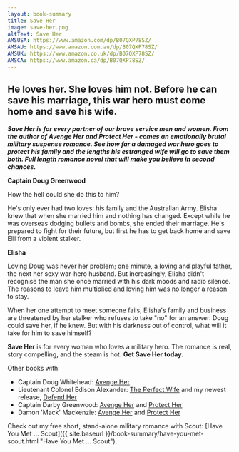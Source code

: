 ```yaml
---
layout: book-summary
title: Save Her
image: save-her.png
altText: Save Her
AMSUSA: https://www.amazon.com/dp/B07QXP78SZ/
AMSAU: https://www.amazon.com.au/dp/B07QXP78SZ/
AMSUK: https://www.amazon.co.uk/dp/B07QXP78SZ/
AMSCA: https://www.amazon.ca/dp/B07QXP78SZ/
---
```


## He loves her. She loves him not. Before he can save his marriage, this war hero must come home and save his wife.

**_Save Her is for every partner of our brave service men and women. From the author of Avenge Her and Protect Her - comes an emotionally brutal military suspense romance. See how far a damaged war hero goes to protect his family and the lengths his estranged wife will go to save them both. Full length romance novel that will make you believe in second chances._**

**Captain Doug Greenwood** 

How the hell could she do this to him?

He's only ever had two loves: his family and the Australian Army. Elisha knew that when she married him and nothing has changed. Except while he was overseas dodging bullets and bombs, she ended their marriage. He's prepared to fight for their future, but first he has to get back home and save Elli from a violent stalker.

**Elisha**

Loving Doug was never her problem; one minute, a loving and playful father, the next her sexy war-hero husband. But increasingly, Elisha didn't recognise the man she once married with his dark moods and radio silence. The reasons to leave him multiplied and loving him was no longer a reason to stay. 

When her one attempt to meet someone fails, Elisha's family and business are threatened by her stalker who refuses to take "no" for an answer. Doug could save her, if he knew. But with his darkness out of control, what will it take for him to save himself?


**Save Her** is for every woman who loves a military hero. The romance is real, story compelling, and the steam is hot. **Get Save Her today.**

Other books with:
- Captain Doug Whitehead: [Avenge Her](https://www.amazon.com/dp/B07J1V9GV8/ "Avenge Her")
- Lieutenant Colonel Edison Alexander: [The Perfect Wife](https://www.amazon.com/gp/product/B07NBKTXY9/ "The Perfect Wife") and my newest release, [Defend Her](https://www.amazon.com/dp/B07TSTD7N3/ "Defend Her")
- Captain Darby Greenwood: [Avenge Her](https://www.amazon.com/dp/B07J1V9GV8/ "Avenge Her") and [Protect Her](https://www.amazon.com/dp/B07J429XPV/ "Protect Her") 
- Damon 'Mack' Mackenzie: [Avenge Her](https://www.amazon.com/dp/B07J1V9GV8/ "Avenge Her") and [Protect Her](https://www.amazon.com/dp/B07J429XPV/ "Protect Her") 

Check out my free short, stand-alone military romance with Scout: [Have You Met ... Scout]({{ site.baseurl }}/book-summary/have-you-met-scout.html "Have You Met ... Scout"). 